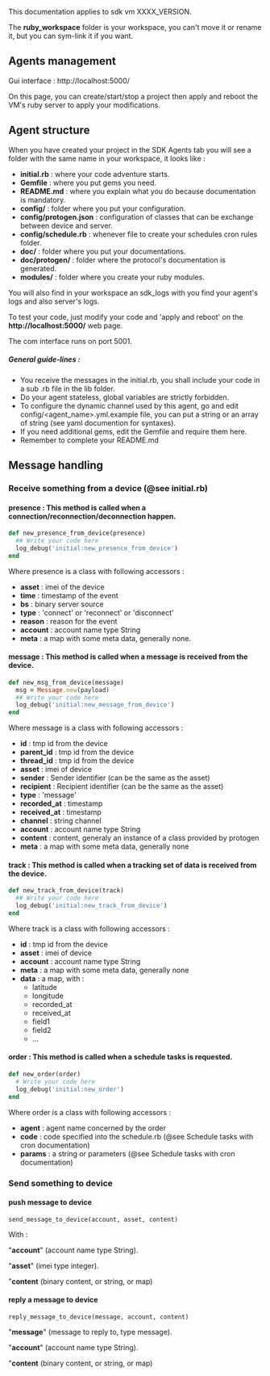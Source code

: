 
This documentation applies to sdk vm XXXX_VERSION.

The **ruby_workspace** folder is your workspace, you can't move it or rename it, but you can sym-link it if you want.

## Agents management
Gui interface : http://localhost:5000/

On this page, you can create/start/stop a project then apply and reboot the VM's ruby server to apply your modifications.

## Agent structure
 When you have created your project in the SDK Agents tab you will see a folder with the same name in your workspace, it looks like :

* **initial.rb** : where your code adventure starts.
* **Gemfile** : where you put gems you need.
* **README.md** : where you explain what you do because documentation is mandatory.
* **config/** : folder where you put your configuration.
* **config/protogen.json** : configuration of classes that can be exchange between device and server.
* **config/schedule.rb** : whenever file to create your schedules cron rules folder.
* **doc/** : folder where you put your documentations.
* **doc/protogen/** : folder where the protocol's documentation is generated.
* **modules/** : folder where you create your ruby modules.

You will also find in your workspace an sdk_logs with you find your agent's logs and also server's logs.

To test your code, just modify your code and 'apply and reboot' on the **http://localhost:5000/** web page.

The com interface runs on port 5001.

##### General guide-lines :

* You receive the messages in the initial.rb, you shall include your code in a sub .rb file in the lib folder.
* Do your agent stateless, global variables are strictly forbidden.
* To configure the dynamic channel used by this agent, go and edit config/<agent_name>.yml.example file, you can put a string or an array of string (see yaml documention for syntaxes).
* If you need additional gems, edit the Gemfile and require them here.
* Remember to complete your README.md


## Message handling

### Receive something from a device (@see initial.rb)

#### presence : This method is called when a connection/reconnection/deconnection happen.

``` ruby
def new_presence_from_device(presence)
  ## Write your code here
  log_debug('initial:new_presence_from_device')
end
```

Where presence is a class with following accessors :

* **asset**   : imei of the device
* **time**    : timestamp of the event
* **bs**      : binary server source
* **type**    : 'connect' or 'reconnect' or 'disconnect'
* **reason**  : reason for the event
* **account** : account name type String
* **meta**    : a map with some meta data, generally none.


#### message : This method is called when a message is received from the device.

``` ruby
def new_msg_from_device(message)
  msg = Message.new(payload)
  ## Write your code here
  log_debug('initial:new_message_from_device')
end
```

Where message is a class with following accessors :

* **id**           : tmp id from the device
* **parent_id**    : tmp id from the device
* **thread_id**    : tmp id from the device
* **asset**        : imei of device
* **sender**       : Sender identifier (can be the same as the asset)
* **recipient**    : Recipient identifier (can be the same as the asset)
* **type**         : 'message'
* **recorded_at**  : timestamp
* **received_at**  : timestamp
* **channel**      : string channel
* **account**      : account name type String
* **content**      : content, generaly an instance of a class provided by protogen
* **meta**         : a map with some meta data, generally none


#### track : This method is called when a tracking set of data is received from the device.

``` ruby
def new_track_from_device(track)
  ## Write your code here
  log_debug('initial:new_track_from_device')
end
```

Where track is a class with following accessors :

* **id**           : tmp id from the device
* **asset**        : imei of device
* **account**      : account name type String
* **meta**         : a map with some meta data, generally none
* **data**         : a map, with :
  * latitude
  * longitude
  * recorded_at
  * received_at
  * field1
  * field2
  * ...

#### order : This method is called when a schedule tasks is requested.

``` ruby
def new_order(order)
  # Write your code here
  log_debug('initial:new_order')
end
```
Where order is a class with following accessors :

* **agent**        : agent name concerned by the order
* **code**         : code specified into the schedule.rb (@see Schedule tasks with cron documentation)
* **params**       : a string or parameters (@see Schedule tasks with cron documentation)


### Send something to device

#### push message to device

    send_message_to_device(account, asset, content)

With :

"**account**" (account name type String).

"**asset**" (imei type integer).

"**content** (binary content, or string, or map)

#### reply a message to device

    reply_message_to_device(message, account, content)

"**message**" (message to reply to, type message).

"**account**" (account name type String).

"**content** (binary content, or string, or map)
